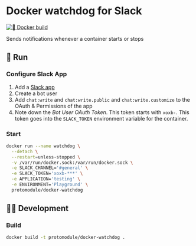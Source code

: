 # Docker watchdog for Slack

[![🐳 Docker build](https://github.com/protomodule/docker-watchdog/actions/workflows/dockerhub.yml/badge.svg)](https://github.com/protomodule/docker-watchdog/actions)

Sends notifications whenever a container starts or stops

## 🐳 Run

### Configure Slack App

 1. Add a [Slack app](https://api.slack.com/apps)
 1. Create a bot user
 1. Add `chat:write` and `chat:write.public` and `chat:write.customize` to the OAuth & Permissions of the app
 1. Note down the *Bot User OAuth Token*. This token starts with `xoxb-`. This token goes into the `SLACK_TOKEN` environment variable for the container.

### Start

```bash
docker run --name watchdog \
  --detach \
  --restart=unless-stopped \
  -v /var/run/docker.sock:/var/run/docker.sock \
  -e SLACK_CHANNEL='#general' \
  -e SLACK_TOKEN='xoxb-***' \
  -e APPLICATION='testing' \
  -e ENVIRONMENT='Playground' \
  protomodule/docker-watchdog
```

## 🧑‍💻 Development

### Build

```bash
docker build -t protomodule/docker-watchdog .
```
